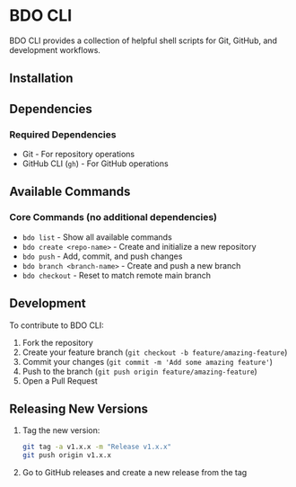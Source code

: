 # BDO CLI

BDO CLI provides a collection of helpful shell scripts for Git, GitHub, and development workflows.

## Installation



## Dependencies

### Required Dependencies
- Git - For repository operations
- GitHub CLI (`gh`) - For GitHub operations

## Available Commands

### Core Commands (no additional dependencies)
- `bdo list` - Show all available commands
- `bdo create <repo-name>` - Create and initialize a new repository
- `bdo push` - Add, commit, and push changes
- `bdo branch <branch-name>` - Create and push a new branch
- `bdo checkout` - Reset to match remote main branch

## Development

To contribute to BDO CLI:

1. Fork the repository
2. Create your feature branch (`git checkout -b feature/amazing-feature`)
3. Commit your changes (`git commit -m 'Add some amazing feature'`)
4. Push to the branch (`git push origin feature/amazing-feature`)
5. Open a Pull Request

## Releasing New Versions

1. Tag the new version:
   ```bash
   git tag -a v1.x.x -m "Release v1.x.x"
   git push origin v1.x.x
   ```
2. Go to GitHub releases and create a new release from the tag